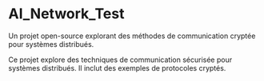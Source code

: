 # AI_Network_Test
Un projet open-source explorant des méthodes de communication cryptée pour systèmes distribués.

Ce projet explore des techniques de communication sécurisée pour systèmes distribués. Il inclut des exemples de protocoles cryptés.
